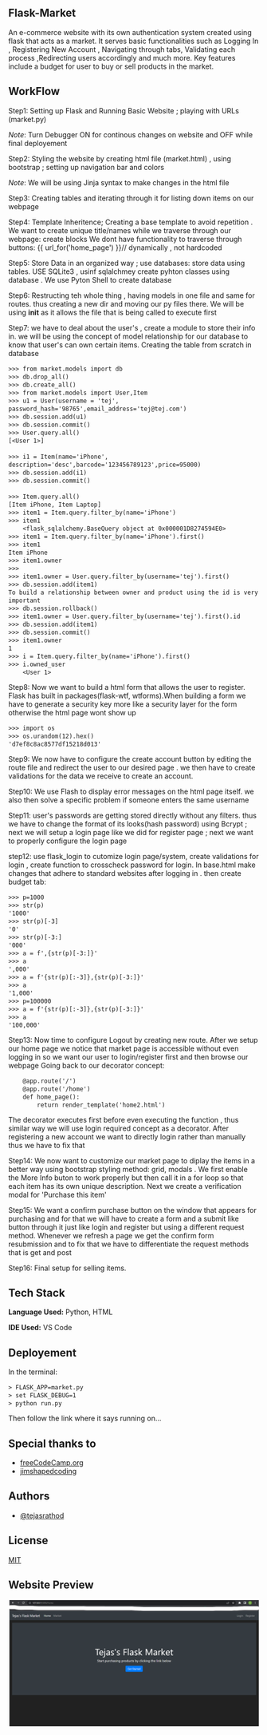 
## Flask-Market  

An e-commerce website with its own authentication system created using flask that acts as a market. It serves basic functionalities such as Logging In , Registering New Account , Navigating through tabs, Validating each process ,Redirecting users accordingly and much more.
Key features include a budget for user to buy or sell products in the market. 
## WorkFlow
Step1: Setting up Flask and Running Basic Website ; playing with URLs (market.py)

*Note*: Turn Debugger ON for continous changes on website and OFF while final deployement  

Step2: Styling the website by creating html file (market.html) , using bootstrap ; setting up navigation bar and colors

*Note*: We will be using Jinja syntax to make changes in the html file

Step3: Creating tables and iterating through it for listing down items on our webpage

Step4: Template Inheritence; Creating a base template to avoid repetition . We want to create unique title/names while we traverse through our webpage: create blocks
We dont have functionality to traverse through buttons: {{ url_for('home_page') }}// dynamically , not hardcoded

Step5: Store Data in an organized way ; use databases: store data using tables. USE SQLite3 , usinf sqlalchmey create pyhton classes using database . We use Pyton Shell to create database

Step6: Restructing teh whole thing , having models in one file and same for routes. thus creating a new dir and moving our py files there. We will be using __init__ as it allows the file that is being called to execute first 

Step7: we have to deal about the user's , create a module to store their info in. we will be using the concept of model relationship for our database to know that user's can own certain items. Creating the table from scratch in database

    >>> from market.models import db
    >>> db.drop_all()
    >>> db.create_all()
    >>> from market.models import User,Item
    >>> u1 = User(username = 'tej', password_hash='98765',email_address='tej@tej.com')
    >>> db.session.add(u1)
    >>> db.session.commit()
    >>> User.query.all()
    [<User 1>]

    >>> i1 = Item(name='iPhone', description='desc',barcode='123456789123',price=95000)
    >>> db.session.add(i1)
    >>> db.session.commit()

    >>> Item.query.all()
    [Item iPhone, Item Laptop]
    >>> item1 = Item.query.filter_by(name='iPhone')
    >>> item1
        <flask_sqlalchemy.BaseQuery object at 0x000001D8274594E0>
    >>> item1 = Item.query.filter_by(name='iPhone').first()
    >>> item1
    Item iPhone
    >>> item1.owner
    >>>
    >>> item1.owner = User.query.filter_by(username='tej').first()
    >>> db.session.add(item1)
    To build a relationship between owner and product using the id is very important
    >>> db.session.rollback()
    >>> item1.owner = User.query.filter_by(username='tej').first().id
    >>> db.session.add(item1)
    >>> db.session.commit()
    >>> item1.owner
    1
    >>> i = Item.query.filter_by(name='iPhone').first()
    >>> i.owned_user
        <User 1>


Step8: Now we want to build a html form that allows the user to register. Flask has built in packages(flask-wtf, wtforms).When building a form we have to generate a security key more like a security layer for the form otherwise the html page wont show up

    >>> import os
    >>> os.urandom(12).hex()
    'd7ef8c8ac8577df15218d013'

Step9: We now have to configure the create account button by editing the route file and redirect the user to our desired page . we then have to create validations for the data we receive to create an account.

Step10: We use Flash to display error messages on the html page itself. we also then solve a specific problem if someone enters the same username

Step11: user's passwords are getting stored directly without any filters. thus we have to change the format of its looks(hash password) using Bcrypt ; next we will setup a login page like we did for register page ; next we want to properly configure the login page

step12: use flask_login to cutomize login page/system, create validations for login , create function to crosscheck password for login. In base.html make changes that adhere to standard websites after logging in . then create budget tab:

    >>> p=1000
    >>> str(p)
    '1000'
    >>> str(p)[-3]
    '0'
    >>> str(p)[-3:] 
    '000'
    >>> a = f',{str(p)[-3:]}'
    >>> a
    ',000'
    >>> a = f'{str(p)[:-3]},{str(p)[-3:]}' 
    >>> a
    '1,000'
    >>> p=100000
    >>> a = f'{str(p)[:-3]},{str(p)[-3:]}'
    >>> a
    '100,000'

Step13: Now time to configure Logout by creating new route. After we setup our home page we notice that market page is accessible without even logging in so we want our user to login/register first and then browse our webpage
Going back to our decorator concept:

        @app.route('/')  
        @app.route('/home')
        def home_page():
            return render_template('home2.html')
The decorator executes first before even executing the function , thus similar way we will use login required concept as a decorator.
After registering a new account we want to directly login rather than manually thus we have to fix that

Step14: We now want to customize our market page to diplay the items in a better way using bootstrap styling method: grid, modals  . We first enable the More Info buton to work properly but then call it in a for loop so that each item has its own unique description. Next we create a verification modal for 'Purchase this item'

Step15: We want a confirm purchase button on the window that appears for purchasing and for that we will have to create a form and a submit like button through it just like login and register but using a different request method. 
Whenever we refresh a page we get the confirm form resubmission and to fix that we have to differentiate the request methods that is get and post

Step16: Final setup for selling items.
## Tech Stack

**Language Used:** Python, HTML

**IDE Used:** VS Code


## Deployement

In the terminal:

    > FLASK_APP=market.py
    > set FLASK_DEBUG=1
    > python run.py 

Then follow the link where it says running on...
## Special thanks to

 - [freeCodeCamp.org](https://www.youtube.com/c/Freecodecamp)
 - [jimshapedcoding](http://jimshapedcoding.com/)
 
 


## Authors

- [@tejasrathod](https://www.linkedin.com/in/tejas-rathod-923187189/)



## License

[MIT](https://github.com/TejasARathod/Flask-Market/blob/387d2d5dacbe1d29422f9c0514933ddf815521c6/LICENSE)


## Website Preview

![](https://github.com/TejasARathod/Flask-Market/blob/21f98c0d4a4ec47683610e577f3c0a17c2092070/Screenshot%202022-06-27%20200528.png)



